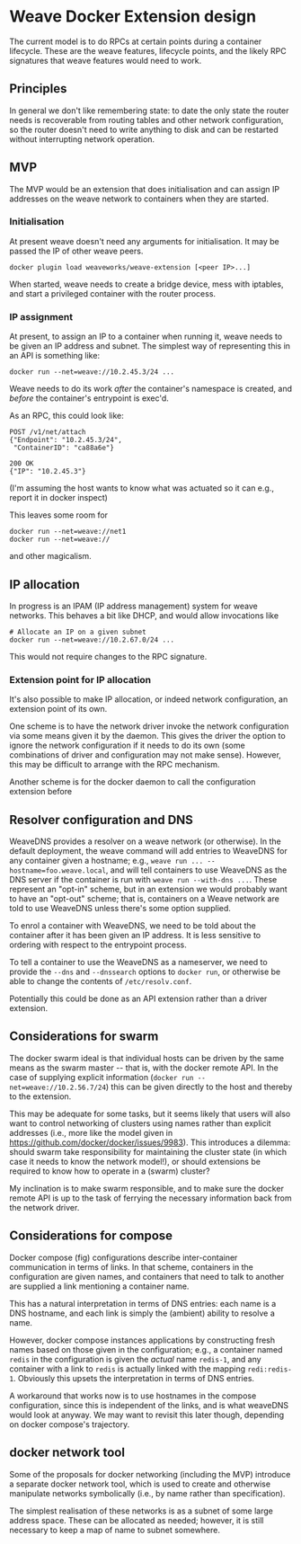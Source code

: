 # Weave Docker Extension design

The current model is to do RPCs at certain points during a container
lifecycle. These are the weave features, lifecycle points, and the
likely RPC signatures that weave features would need to work.

## Principles

In general we don't like remembering state: to date the only state the
router needs is recoverable from routing tables and other network
configuration, so the router doesn't need to write anything to disk
and can be restarted without interrupting network operation.

## MVP

The MVP would be an extension that does initialisation and can assign
IP addresses on the weave network to containers when they are started.

### Initialisation

At present weave doesn't need any arguments for initialisation. It may
be passed the IP of other weave peers.

    docker plugin load weaveworks/weave-extension [<peer IP>...]

When started, weave needs to create a bridge device, mess with
iptables, and start a privileged container with the router process.

### IP assignment

At present, to assign an IP to a container when running it, weave
needs to be given an IP address and subnet. The simplest way of
representing this in an API is something like:

    docker run --net=weave://10.2.45.3/24 ...

Weave needs to do its work *after* the container's namespace is
created, and *before* the container's entrypoint is exec'd.

As an RPC, this could look like:

    POST /v1/net/attach
    {"Endpoint": "10.2.45.3/24",
     "ContainerID": "ca88a6e"}
    
    200 OK
    {"IP": "10.2.45.3"}

(I'm assuming the host wants to know what was actuated so it can e.g.,
report it in docker inspect)

This leaves some room for

    docker run --net=weave://net1
    docker run --net=weave://

and other magicalism.

## IP allocation

In progress is an IPAM (IP address management) system for weave
networks. This behaves a bit like DHCP, and would allow invocations
like

    # Allocate an IP on a given subnet
    docker run --net=weave://10.2.67.0/24 ...

This would not require changes to the RPC signature.

### Extension point for IP allocation

It's also possible to make IP allocation, or indeed network
configuration, an extension point of its own.

One scheme is to have the network driver invoke the network
configuration via some means given it by the daemon. This gives the
driver the option to ignore the network configuration if it needs to
do its own (some combinations of driver and configuration may not make
sense). However, this may be difficult to arrange with the RPC
mechanism.

Another scheme is for the docker daemon to call the configuration
extension before 

## Resolver configuration and DNS

WeaveDNS provides a resolver on a weave network (or otherwise). In the
default deployment, the weave command will add entries to WeaveDNS for
any container given a hostname; e.g., `weave run
... --hostname=foo.weave.local`, and will tell containers to use
WeaveDNS as the DNS server if the container is run with `weave run
--with-dns ...`. These represent an "opt-in" scheme, but in an
extension we would probably want to have an "opt-out" scheme; that is,
containers on a Weave network are told to use WeaveDNS unless there's
some option supplied.

To enrol a container with WeaveDNS, we need to be told about the
container after it has been given an IP address. It is less sensitive
to ordering with respect to the entrypoint process.

To tell a container to use the WeaveDNS as a nameserver, we need to
provide the `--dns` and `--dnssearch` options to `docker run`, or
otherwise be able to change the contents of `/etc/resolv.conf`.

Potentially this could be done as an API extension rather than a
driver extension.

## Considerations for swarm

The docker swarm ideal is that individual hosts can be driven by the
same means as the swarm master -- that is, with the docker remote
API. In the case of supplying explicit information (`docker run
--net=weave://10.2.56.7/24`) this can be given directly to the host
and thereby to the extension.

This may be adequate for some tasks, but it seems likely that users
will also want to control networking of clusters using names rather
than explicit addresses (i.e., more like the model given in
https://github.com/docker/docker/issues/9983). This introduces a
dilemma: should swarm take responsibility for maintaining the cluster
state (in which case it needs to know the network model!), or should
extensions be required to know how to operate in a (swarm) cluster?

My inclination is to make swarm responsible, and to make sure the
docker remote API is up to the task of ferrying the necessary
information back from the network driver.

## Considerations for compose

Docker compose (fig) configurations describe inter-container
communication in terms of links. In that scheme, containers in the
configuration are given names, and containers that need to talk to
another are supplied a link mentioning a container name.

This has a natural interpretation in terms of DNS entries: each name
is a DNS hostname, and each link is simply the (ambient) ability to
resolve a name.

However, docker compose instances applications by constructing fresh
names based on those given in the configuration; e.g., a container
named `redis` in the configuration is given the *actual* name
`redis-1`, and any container with a link to `redis` is actually linked
with the mapping `redi:redis-1`. Obviously this upsets the
interpretation in terms of DNS entries.

A workaround that works now is to use hostnames in the compose
configuration, since this is independent of the links, and is what
weaveDNS would look at anyway. We may want to revisit this later
though, depending on docker compose's trajectory.

## docker network tool

Some of the proposals for docker networking (including the MVP)
introduce a separate docker network tool, which is used to create and
otherwise manipulate networks symbolically (i.e., by name rather than
specification).

The simplest realisation of these networks is as a subnet of some
large address space. These can be allocated as needed; however, it is
still necessary to keep a map of name to subnet somewhere.
